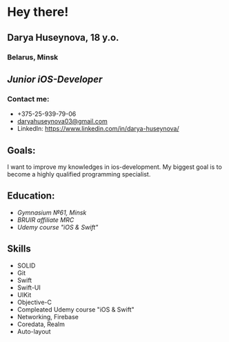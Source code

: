 # Hey there!
## Darya Huseynova, 18 y.o.
### Belarus, Minsk
## *Junior iOS-Developer*

### Contact me:
* +375-25-939-79-06
* daryahuseynova03@gmail.com
* LinkedIn: https://www.linkedin.com/in/darya-huseynova/

## Goals:

I want to improve my knowledges in ios-development. My biggest goal is to become a highly qualified programming specialist.


## Education:
* *Gymnasium №61, Minsk*
* *BRUIR affiliate MRC*
* *Udemy course "iOS & Swift"*

## Skills
* SOLID
* Git
* Swift
* Swift-UI
* UIKit
* Objective-C
* Compleated Udemy course "iOS & Swift"
* Networking, Firebase
* Coredata, Realm
* Auto-layout




